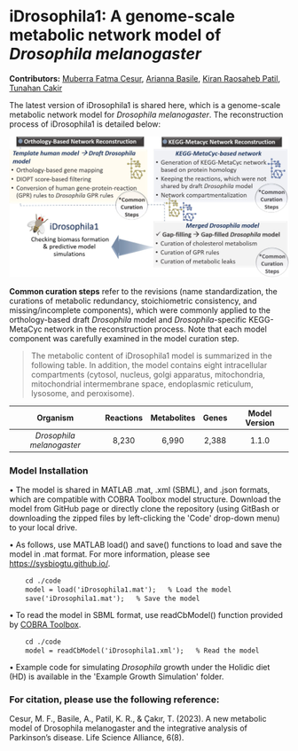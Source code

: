 # iDrosophila1: A genome-scale metabolic network model of *Drosophila melanogaster*

**Contributors:** [Muberra Fatma Cesur](https://orcid.org/0000-0003-2993-0634), [‪Arianna Basile‬](https://www.mrc-tox.cam.ac.uk/staff/arianna-basile), [‪Kiran Raosaheb Patil‬](https://www.mrc-tox.cam.ac.uk/staff/kiran-patil), [Tunahan Cakir‬](https://www.gtu.edu.tr/en/personel/356/2201/display.aspx)


The latest version of iDrosophila1 is shared here, which is a genome-scale metabolic network model for *Drosophila melanogaster*. The reconstruction process of iDrosophila1 is detailed below:

<p align="center"><img src="https://github.com/SysBioGTU/iDrosophila/blob/main/Figures/Flowchart_GitHub.jpg" width="730">


**Common curation steps** refer to the revisions (name standardization, the curations of metabolic redundancy, stoichiometric consistency, and missing/incomplete components), which were commonly applied to the orthology-based draft *Drosophila* model and *Drosophila*-specific KEGG-MetaCyc network in the reconstruction process. Note that each model component was carefully examined in the model curation step.

> The metabolic content of iDrosophila1 model is summarized in the following table. In addition, the model contains eight intracellular compartments (cytosol, nucleus, golgi apparatus, mitochondria, mitochondrial intermembrane space, endoplasmic reticulum, lysosome, and peroxisome).
	
<div align="center">
	
   | Organism                        | Reactions             | Metabolites            | Genes                 | Model Version        |
   |:-------------------------------:|:---------------------:|:----------------------:|:---------------------:|:--------------------:|
   | _Drosophila melanogaster_       |          8,230        |           6,990        |         2,388         |       1.1.0          |		

</div>

### **Model Installation**

•	The model is shared in MATLAB .mat, .xml (SBML), and .json formats, which are compatible with COBRA Toolbox model structure. Download the model from GitHub page or directly clone the repository (using GitBash or downloading the zipped files by left-clicking the 'Code' drop-down menu) to your local drive.

•	As follows, use MATLAB load() and save() functions to load and save the model in .mat format. For more information, please see https://sysbiogtu.github.io/.

		cd ./code
		model = load('iDrosophila1.mat');   % Load the model
		save('iDrosophila1.mat');   % Save the model

•	To read the model in SBML format, use readCbModel() function provided by [COBRA Toolbox](https://opencobra.github.io/cobratoolbox/stable/).

		cd ./code
		model = readCbModel('iDrosophila1.xml');   % Read the model

  •	Example code for simulating *Drosophila* growth under the Holidic diet (HD) is available in the 'Example Growth Simulation' folder.
  
### **For citation, please use the following reference:**
Cesur, M. F., Basile, A., Patil, K. R., & Çakır, T. (2023). A new metabolic model of Drosophila melanogaster and the integrative analysis of Parkinson’s disease. Life Science Alliance, 6(8).
